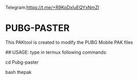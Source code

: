 Telegram:https://t.me/+R9KoDxIuEQYxNmZl

# PUBG-PASTER 
This PAKtool is created to modify the PUBG Mobile PAK files


##:USAGE:
type in termux following commands:

cd Pubg-paster

bash thepak

  

